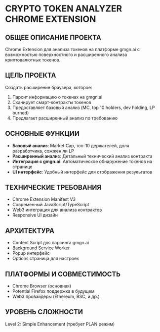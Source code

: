 # CRYPTO TOKEN ANALYZER CHROME EXTENSION

## ОБЩЕЕ ОПИСАНИЕ ПРОЕКТА
Chrome Extension для анализа токенов на платформе gmgn.ai с возможностью поверхностного и расширенного анализа криптовалютных токенов.

## ЦЕЛЬ ПРОЕКТА
Создать расширение браузера, которое:
1. Парсит информацию о токенах на gmgn.ai
2. Сканирует смарт-контракты токенов
3. Предоставляет базовый анализ (MC, top 10 holders, dev holding, LP burned)
4. Предлагает расширенный анализ по требованию

## ОСНОВНЫЕ ФУНКЦИИ
- **Базовый анализ**: Market Cap, топ-10 держателей, доля разработчика, сожжен ли LP
- **Расширенный анализ**: Детальный технический анализ контракта
- **Интеграция с gmgn.ai**: Автоматическое обнаружение токенов на странице
- **UI интерфейс**: Удобный интерфейс для отображения результатов

## ТЕХНИЧЕСКИЕ ТРЕБОВАНИЯ
- Chrome Extension Manifest V3
- Современный JavaScript/TypeScript
- Web3 интеграция для анализа контрактов
- Responsive UI дизайн

## АРХИТЕКТУРА
- Content Script для парсинга gmgn.ai
- Background Service Worker
- Popup интерфейс
- Options страница для настроек

## ПЛАТФОРМЫ И СОВМЕСТИМОСТЬ
- Chrome Browser (основная)
- Potential Firefox поддержка в будущем
- Web3 провайдеры (Ethereum, BSC, и др.)

## УРОВЕНЬ СЛОЖНОСТИ
Level 2: Simple Enhancement (требует PLAN режим) 